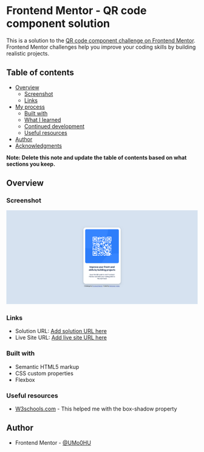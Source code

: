 # Frontend Mentor - QR code component solution

This is a solution to the [QR code component challenge on Frontend Mentor](https://www.frontendmentor.io/challenges/qr-code-component-iux_sIO_H). Frontend Mentor challenges help you improve your coding skills by building realistic projects. 

## Table of contents

- [Overview](#overview)
  - [Screenshot](#screenshot)
  - [Links](#links)
- [My process](#my-process)
  - [Built with](#built-with)
  - [What I learned](#what-i-learned)
  - [Continued development](#continued-development)
  - [Useful resources](#useful-resources)
- [Author](#author)
- [Acknowledgments](#acknowledgments)

**Note: Delete this note and update the table of contents based on what sections you keep.**

## Overview

### Screenshot

![](./Screenshot.png)



### Links

- Solution URL: [Add solution URL here](https://github.com/UMo0HU/qr-code-component-main/)
- Live Site URL: [Add live site URL here](https://umo0hu.github.io/qr-code-component-main/)

### Built with

- Semantic HTML5 markup
- CSS custom properties
- Flexbox



### Useful resources

- [W3schools.com](https://www.w3schools.com/cssref/) - This helped me with the box-shadow property
## Author

- Frontend Mentor - [@UMo0HU](https://www.frontendmentor.io/profile/UMo0HU)